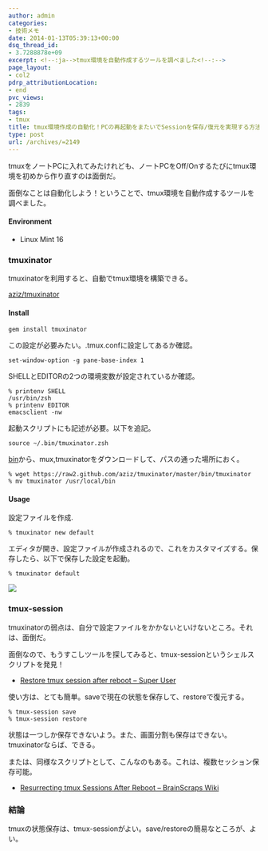 ```yaml
---
author: admin
categories:
- 技術メモ
date: 2014-01-13T05:39:13+00:00
dsq_thread_id:
- 3.7288878e+09
excerpt: <!--:ja-->tmux環境を自動作成するツールを調べました<!--:-->
page_layout:
- col2
pdrp_attributionLocation:
- end
pvc_views:
- 2839
tags:
- tmux
title: tmux環境作成の自動化！PCの再起動をまたいでSessionを保存/復元を実現する方法
type: post
url: /archives/=2149
---
```


tmuxをノートPCに入れてみたけれども、ノートPCをOff/Onするたびにtmux環境を初めから作り直すのは面倒だ。

面倒なことは自動化しよう！ということで、tmux環境を自動作成するツールを調べました。

#### Environment

  * Linux Mint 16

### tmuxinator

tmuxinatorを利用すると、自動でtmux環境を構築できる。

[aziz/tmuxinator][1]

#### Install

    gem install tmuxinator
    

この設定が必要みたい。.tmux.confに設定してあるか確認。

    set-window-option -g pane-base-index 1
    

SHELLとEDITORの2つの環境変数が設定されているか確認。

    % printenv SHELL
    /usr/bin/zsh
    % printenv EDITOR
    emacsclient -nw
    

起動スクリプトにも記述が必要。以下を追記。

    source ~/.bin/tmuxinator.zsh
    

[bin][2]から、mux,tmuxinatorをダウンロードして、パスの通った場所におく。

    % wget https://raw2.github.com/aziz/tmuxinator/master/bin/tmuxinator
    % mv tmuxinator /usr/local/bin
    

#### Usage

設定ファイルを作成.

    % tmuxinator new default
    

エディタが開き、設定ファイルが作成されるので、これをカスタマイズする。保存したら、以下で保存した設定を起動。

    % tmuxinator default
    

![][3]

### tmux-session

tmuxinatorの弱点は、自分で設定ファイルをかかないといけないところ。それは、面倒だ。

面倒なので、もうすこしツールを探してみると、tmux-sessionというシェルスクリプトを発見！

  * [Restore tmux session after reboot &#8211; Super User][4]

使い方は、とても簡単。saveで現在の状態を保存して、restoreで復元する。

    % tmux-session save
    % tmux-session restore
    

状態は一つしか保存できないよう。また、画面分割も保存はできない。tmuxinatorならば、できる。

または、同様なスクリプトとして、こんなのもある。これは、複数セッション保存可能。

  * [Resurrecting tmux Sessions After Reboot &#8211; BrainScraps Wiki][5]

### 結論

tmuxの状態保存は、tmux-sessionがよい。save/restoreの簡易なところが、よい。

 [1]: https://github.com/aziz/tmuxinator/
 [2]: https://github.com/aziz/tmuxinator/tree/master/bin
 [3]: https://lh3.ggpht.com/-nHZjL2lxJYw/UtKTCOUcOJI/AAAAAAAAA9c/7z4EWV7IQJ0/tmuxinator.jpg
 [4]: https://superuser.com/questions/440015/restore-tmux-session-after-reboot
 [5]: https://brainscraps.wikia.com/wiki/Resurrecting_tmux_Sessions_After_Reboot